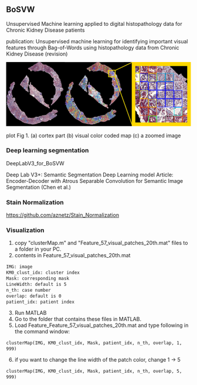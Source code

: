## BoSVW
Unsupervised Machine learning applied to digital histopathology data for Chronic Kidney Disease patients

publication: Unsupervised machine learning for identifying important visual features through Bag-of-Words using histopathology data from Chronic Kidney Disease (revision)

![plot](./sys/img/visualization_01.jpg)

plot Fig 1. (a) cortex part (b) visual color coded map (c) a zoomed image

### Deep learning segmentation
DeepLabV3_for_BoSVW

Deep Lab V3+: Semantic Segmentation Deep Learning model
Article: Encoder-Decoder with Atrous Separable Convolution for Semantic Image Segmentation (Chen et al.)

### Stain Normalization
https://github.com/aznetz/Stain_Normalization

### Visualization
1. copy "clusterMap.m" and "Feature_57_visual_patches_20th.mat" files to a folder in your PC.
2. contents in Feature_57_visual_patches_20th.mat
```
IMG: image
KM0_clust_idx: cluster index
Mask: corresponding mask
LineWidth: default is 5
n_th: case number
overlap: default is 0
patient_idx: patient index
```
3. Run MATLAB
4. Go to the folder that contains these files in MATLAB.
5. Load Feature_Feature_57_visual_patches_20th.mat and type following in the command window:
```
clusterMap(IMG, KM0_clust_idx, Mask, patient_idx, n_th, overlap, 1, 999)
```

6. if you want to change the line width of the patch color, change 1 -> 5
```
clusterMap(IMG, KM0_clust_idx, Mask, patient_idx, n_th, overlap, 5, 999)
```
